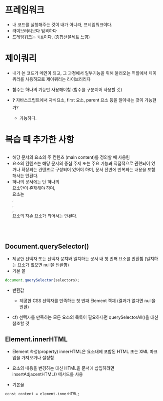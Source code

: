 # 프레임워크

- 내 코드를 실행해주는 것이 내가 아니라, 프레임워크이다.
- 라이브러리보다 엄격하다
- 프레임워크는 `키트`이다. (종합선물세트 느낌)

# 제이쿼리

- 내가 쓴 코드가 메인이 되고, 그 과정에서 일부기능을 위해 불러오는 역할에서 제이쿼리를 사용하므로 제이쿼리는 라이브러리다

- 함수는 하나의 기능만 사용해야함 (함수를 구분지어 사용할 것)

- :question: 자바스크립트에서 자식요소, first 요소, parent 요소 등을 알아내는 것이 가능한가?
  - 가능하다.

# 복습 때 추가한 사항

## <main>

- 해당 문서의 <body>요소의 주 컨텐츠 (main content)를 정의할 때 사용됨
- <main>요소의 컨텐츠는 해당 문서의 중심 주제 또는 주요 기능과 직접적으로 관련되어 있거나 확장되는 컨텐츠로 구성되어 있어야 하며, 문서 전반에 반복되는 내용을 포함해서는 안된다.
- 하나의 문서에는 단 하나의 <main>요소만이 존재해야 하며, <main>요소는 <article>, <aside>, <footer>, <nav> 요소의 자손 요소가 되어서는 안된다.

<br><br>

## Document.querySelector()

- 제공한 선택자 또는 선택자 뭉치와 일치하는 문서 내 첫 번째 요소를 반환함 (일치하는 요소가 없으면 null을 반환함)
- 기본 꼴

```js
document.querySelector(selectors);
```

- 반환값

  - 제공한 CSS 선택자를 만족하는 첫 번째 Element 객체 (결과가 없다면 null을 반환)

- cf) 선택자를 만족하는 모든 요소의 목록이 필요하다면 querySelectorAll()을 대신 참조할 것

## Element.innerHTML

- Element 속성(property) innerHTML은 요소내에 포함된 HTML 또는 XML 마크업을 가져오거나 설정함
- 요소의 내용을 변경하는 대신 HTML을 문서에 삽입하려면 insertAdjacentHTML() 메서드를 사용

- 기본꼴

```JS
const content = element.innerHTML;
```
